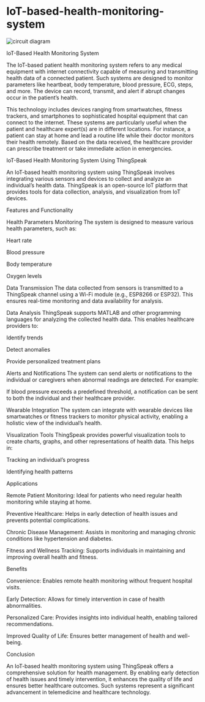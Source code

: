 # IoT-based-health-monitoring-system


![circuit diagram](https://user-images.githubusercontent.com/84971685/235306615-afbf38ad-ce7c-4fb2-b8c5-8e77b4800ce4.png)

IoT-Based Health Monitoring System



The IoT-based patient health monitoring system refers to any medical equipment with internet connectivity capable of measuring and transmitting health data of a connected patient. Such systems are designed to monitor parameters like heartbeat, body temperature, blood pressure, ECG, steps, and more. The device can record, transmit, and alert if abrupt changes occur in the patient’s health.

This technology includes devices ranging from smartwatches, fitness trackers, and smartphones to sophisticated hospital equipment that can connect to the internet. These systems are particularly useful when the patient and healthcare expert(s) are in different locations. For instance, a patient can stay at home and lead a routine life while their doctor monitors their health remotely. Based on the data received, the healthcare provider can prescribe treatment or take immediate action in emergencies.

IoT-Based Health Monitoring System Using ThingSpeak

An IoT-based health monitoring system using ThingSpeak involves integrating various sensors and devices to collect and analyze an individual’s health data. ThingSpeak is an open-source IoT platform that provides tools for data collection, analysis, and visualization from IoT devices.

Features and Functionality

Health Parameters Monitoring
The system is designed to measure various health parameters, such as:

Heart rate

Blood pressure

Body temperature

Oxygen levels

Data Transmission
The data collected from sensors is transmitted to a ThingSpeak channel using a Wi-Fi module (e.g., ESP8266 or ESP32). This ensures real-time monitoring and data availability for analysis.

Data Analysis
ThingSpeak supports MATLAB and other programming languages for analyzing the collected health data. This enables healthcare providers to:

Identify trends

Detect anomalies

Provide personalized treatment plans

Alerts and Notifications
The system can send alerts or notifications to the individual or caregivers when abnormal readings are detected. For example:

If blood pressure exceeds a predefined threshold, a notification can be sent to both the individual and their healthcare provider.

Wearable Integration
The system can integrate with wearable devices like smartwatches or fitness trackers to monitor physical activity, enabling a holistic view of the individual’s health.

Visualization Tools
ThingSpeak provides powerful visualization tools to create charts, graphs, and other representations of health data. This helps in:

Tracking an individual’s progress

Identifying health patterns

Applications

Remote Patient Monitoring: Ideal for patients who need regular health monitoring while staying at home.

Preventive Healthcare: Helps in early detection of health issues and prevents potential complications.

Chronic Disease Management: Assists in monitoring and managing chronic conditions like hypertension and diabetes.

Fitness and Wellness Tracking: Supports individuals in maintaining and improving overall health and fitness.

Benefits

Convenience: Enables remote health monitoring without frequent hospital visits.

Early Detection: Allows for timely intervention in case of health abnormalities.

Personalized Care: Provides insights into individual health, enabling tailored recommendations.

Improved Quality of Life: Ensures better management of health and well-being.

Conclusion

An IoT-based health monitoring system using ThingSpeak offers a comprehensive solution for health management. By enabling early detection of health issues and timely intervention, it enhances the quality of life and ensures better healthcare outcomes. Such systems represent a significant advancement in telemedicine and healthcare technology.